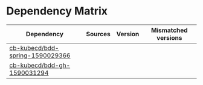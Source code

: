 # Dependency Matrix

Dependency | Sources | Version | Mismatched versions
---------- | ------- | ------- | -------------------
[cb-kubecd/bdd-spring-1590029366](https://github.com/cb-kubecd/bdd-spring-1590029366.git) |  | []() | 
[cb-kubecd/bdd-gh-1590031294](https://github.com/cb-kubecd/bdd-gh-1590031294.git) |  | []() | 
